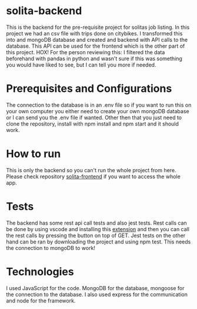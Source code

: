 # solita-backend
This is the backend for the pre-requisite project for solitas job listing. 
In this project we had an csv file with trips done on citybikes. I transformed this into and mongoDB database and
created and backend with API calls to the database. This API can be used for the frontend which is the other part
of this project.
HOX! For the person reviewing this: I filtered the data beforehand with pandas in python and wasn't sure
if this was something you would have liked to see, but I can tell you more if needed.
# Prerequisites and Configurations
The connection to the database is in an .env file so if you want to run this on your own computer you either need to 
create your own mongoDB database or I can send you the .env file if wanted. Other then that you just need to clone
the repository, install with npm install and npm start and it should work.
# How to run
This is only the backend so you can't run the whole project from here. Please check repository [solita-frontend](https://github.com/Iispar/solita-frontend) 
if you
want to access the whole app.
# Tests
The backend has some rest api call tests and also jest tests. Rest calls can be done by using vscode and installing this 
[extension](https://marketplace.visualstudio.com/items?itemName=humao.rest-client) and then you can call the rest calls
by pressing the button on top of GET. 
Jest tests on the other hand can be ran by downloading the project and using npm test. This needs the connection to mongoDB to work!
# Technologies
I used JavaScript for the code. MongoDB for the database, mongoose for the connection to the database. I also used express for the communication and node for the framework.
